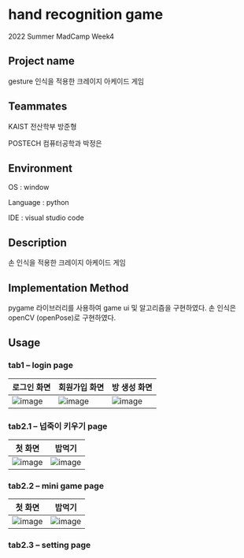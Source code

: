 # hand recognition game
2022 Summer MadCamp Week4

## Project name
gesture 인식을 적용한 크레이지 아케이드 게임

## Teammates
KAIST 전산학부 방준형

POSTECH 컴퓨터공학과 박정은

## Environment
OS : window

Language : python

IDE : visual studio code

## Description
손 인식을 적용한 크레이지 아케이드 게임

## Implementation Method
pygame 라이브러리를 사용하여 game ui 및 알고리즘을 구현하였다.
손 인식은 openCV (openPose)로 구현하였다.

## Usage
### tab1 – login page                   

|로그인 화면|회원가입 화면|방 생성 화면|
|---|---|---|
|![image](https://user-images.githubusercontent.com/91946706/181479253-ea2149b4-6c36-4477-8750-5d49e21573c1.png)|![image](https://user-images.githubusercontent.com/91946706/181479385-bd755dbb-ddcb-44a3-bf4c-68ff415a334c.png)|![image](https://user-images.githubusercontent.com/91946706/181479498-2bc1455a-a6c5-4d21-a171-e32cf3740251.png)|

### tab2.1 – 넙죽이 키우기 page                   

|첫 화면|밥먹기|
|---|---|
|![image](https://user-images.githubusercontent.com/91946706/181479591-409edc5e-e269-4845-a3f6-73e8464cb6e6.png)|![image](https://user-images.githubusercontent.com/91946706/181479674-b40e90dd-c3da-4cb1-9f32-05111672c8c6.png)|

### tab2.2 – mini game page                   

|첫 화면|밥먹기|
|---|---|
|![image](https://user-images.githubusercontent.com/91946706/181479806-b3b7e45d-6c9f-4646-9fde-c9d35b8a6831.png)|![image](https://user-images.githubusercontent.com/91946706/181479857-22c61609-cfe9-45af-af76-d7c7aedf76dd.png)|

### tab2.3 – setting page                   


